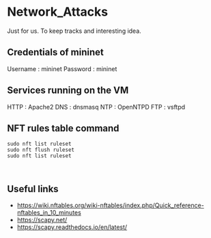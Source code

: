 # Network_Attacks

Just for us. To keep tracks and interesting idea.

## Credentials of mininet
Username : mininet
Password : mininet

## Services running on the VM

HTTP : Apache2
DNS : dnsmasq
NTP : OpenNTPD
FTP : vsftpd


## NFT rules table command

```
sudo nft list ruleset
sudo nft flush ruleset
sudo nft list ruleset



```

## Useful links

- https://wiki.nftables.org/wiki-nftables/index.php/Quick_reference-nftables_in_10_minutes
- https://scapy.net/
- https://scapy.readthedocs.io/en/latest/
